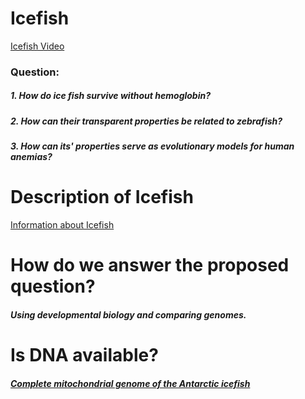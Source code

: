 # Icefish
[Icefish Video](https://www.youtube.com/watch?v=4DKC7uX83Tk)
### Question:
##### 1. How do ice fish survive without hemoglobin? 
##### 2. How can their transparent properties be related to zebrafish?
##### 3. How can its' properties serve as evolutionary models for human anemias?
# Description of Icefish
[Information about Icefish](https://www.britannica.com/animal/icefish)
# How do we answer the proposed question?
##### Using developmental biology and comparing genomes.
# Is DNA available?
##### [Complete mitochondrial genome of the Antarctic icefish](http://www.tandfonline.com/doi/abs/10.3109/19401736.2013.861444?journalCode=imdn20)


